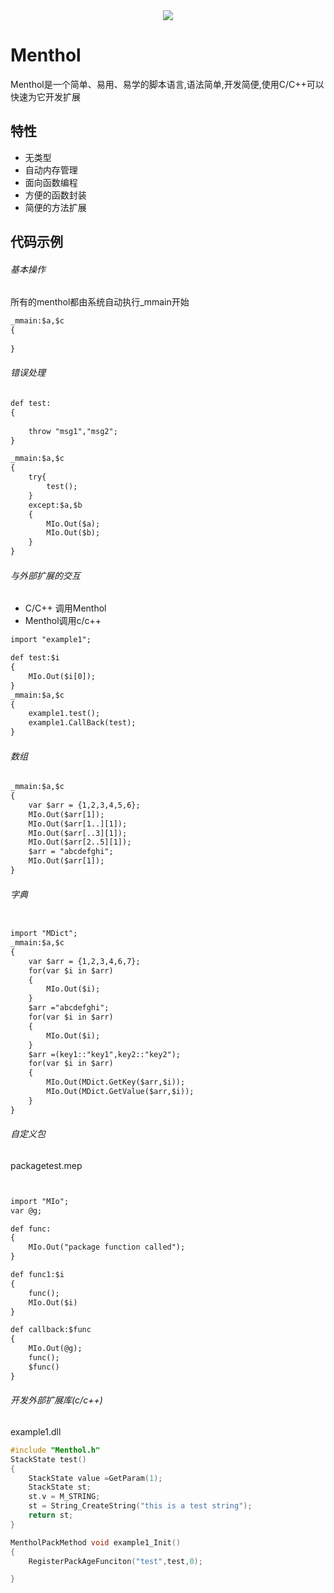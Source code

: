 <div align=center><img src="http://www.ltplayer.com/static/images/gitlogo.png"/></div>


# Menthol
Menthol是一个简单、易用、易学的脚本语言,语法简单,开发简便,使用C/C++可以快速为它开发扩展

## 特性
* 无类型
* 自动内存管理
* 面向函数编程
* 方便的函数封装
* 简便的方法扩展


## 代码示例

###### 基本操作
所有的menthol都由系统自动执行_mmain开始
```html
_mmain:$a,$c
{    
	
}
```
###### 错误处理

```html
def test:
{
    
    throw "msg1","msg2";
}

_mmain:$a,$c
{    
	try{
		test();
	}
	except:$a,$b
	{
		MIo.Out($a);
		MIo.Out($b);
	}
}

```
###### 与外部扩展的交互
* C/C++ 调用Menthol
* Menthol调用c/c++

```html
import "example1";

def test:$i
{    
	MIo.Out($i[0]);
}
_mmain:$a,$c
{    
	example1.test();
    example1.CallBack(test);
}

```

###### 数组

```html
_mmain:$a,$c
{    
	var $arr = {1,2,3,4,5,6};
	MIo.Out($arr[1]);
	MIo.Out($arr[1..][1]);
	MIo.Out($arr[..3][1]);
	MIo.Out($arr[2..5][1]);
	$arr = "abcdefghi";
	MIo.Out($arr[1]);
}


```




###### 字典

```html

import "MDict";
_mmain:$a,$c
{    
    var $arr = {1,2,3,4,6,7};
	for(var $i in $arr)
	{
		MIo.Out($i);
	}
	$arr ="abcdefghi";
	for(var $i in $arr)
	{
		MIo.Out($i);
	}
	$arr =(key1::"key1",key2::"key2");
	for(var $i in $arr)
	{
		MIo.Out(MDict.GetKey($arr,$i));
		MIo.Out(MDict.GetValue($arr,$i));
	}
}

```


###### 自定义包
packagetest.mep


```html


import "MIo";
var @g;

def func:
{    
	MIo.Out("package function called");
}

def func1:$i
{
	func();
	MIo.Out($i)
}

def callback:$func
{
	MIo.Out(@g);
	func();
	$func()
}

```

###### 开发外部扩展库(c/c++)
example1.dll

```cpp
#include "Menthol.h"
StackState test()
{
    StackState value =GetParam(1);
	StackState st;
	st.v = M_STRING;
	st = String_CreateString("this is a test string");
	return st;
}

MentholPackMethod void example1_Init()
{
    RegisterPackAgeFunciton("test",test,0);	

}

```


